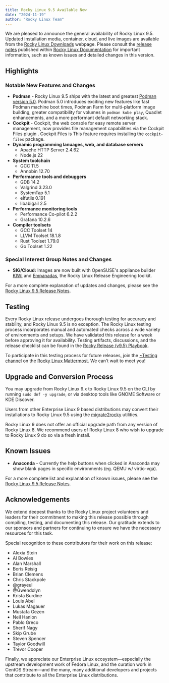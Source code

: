 ```yaml
---
title: Rocky Linux 9.5 Available Now
date: "2024-11-19"
author: "Rocky Linux Team"
---
```


We are pleased to announce the general availability of Rocky Linux 9.5. Updated installation media, container, cloud, and live images are available from the [Rocky Linux Downloads](https://rockylinux.org/download) webpage. Please consult the [release notes](https://docs.rockylinux.org/release_notes/9_5/) published within [Rocky Linux Documentation](https://docs.rockylinux.org/) for important information, such as known issues and detailed changes in this version.

## Highlights

### Notable New Features and Changes

- **Podman** - Rocky Linux 9.5 ships with the latest and greatest [Podman version 5.0](https://blog.podman.io/2024/03/podman-5-0-has-been-released/). Podman 5.0 introduces exciting new features like fast Podman machine boot times, Podman Farm for multi-platform image building, greater compatibility for volumes in `podman kube play`, Quadlet enhancements, and a more performant default networking stack.
- **Cockpit** - Cockpit, the web console for easy remote server management, now provides file management capabilities via the Cockpit Files plugin . Cockpit Files is This feature requires installing the `cockpit-files` package.
- **Dynamic programming lanuages, web, and database servers**
  - Apache HTTP Server 2.4.62
  - Node.js 22
- **System toolchain**
  - GCC 11.5
  - Annobin 12.70
- **Performance tools and debuggers**
  - GDB 14.2
  - Valgrind 3.23.0
  - SystemTap 5.1
  - elfutils 0.191
  - libabigail 2.5
- **Performance monitoring tools**
  - Performance Co-pilot 6.2.2
  - Grafana 10.2.6
- **Compiler toolsets**
  - GCC Toolset 14
  - LLVM Toolset 18.1.8
  - Rust Toolset 1.79.0
  - Go Toolset 1.22

### Special Interest Group Notes and Changes

- **SIG/Cloud:** Images are now built with OpenSUSE's appliance builder [KIWI](https://github.com/OSInside/kiwi/) and [Empanadas](https://git.resf.org/sig_core/toolkit), the Rocky Linux Release Engineering toolkit.

For a more complete explanation of updates and changes, please see the [Rocky Linux 9.5 Release Notes](https://docs.rockylinux.org/release_notes/9_5/).

## Testing

Every Rocky Linux release undergoes thorough testing for accuracy and stability, and Rocky Linux 9.5 is no exception. The Rocky Linux testing process incorporates manual and automated checks across a wide variety of environments and setups. We have validated this release for a week before approving it for availability. Testing artifacts, discussions, and the release checklist can be found in the [Rocky Release (v9.5) Playbook](https://chat.rockylinux.org/playbooks/runs/cit8u75x17nkzyuog955fn3swa).

To participate in this testing process for future releases, join the [~Testing channel](https://chat.rockylinux.org/rocky-linux/channels/testing) on the [Rocky Linux Mattermost](https://chat.rockylinux.org/). We can’t wait to meet you!

## Upgrade and Conversion Process

You may upgrade from Rocky Linux 9.x to Rocky Linux 9.5 on the CLI by running `sudo dnf -y upgrade`, or via desktop tools like GNOME Software or KDE Discover.

Users from other Enterprise Linux 9 based distributions may convert their installations to Rocky Linux 9.5 using the [migrate2rocky](https://docs.rockylinux.org/guides/migrate2rocky/) utilities.

Rocky Linux 9 does not offer an official upgrade path from any version of Rocky Linux 8. We recommend users of Rocky Linux 8 who wish to upgrade to Rocky Linux 9 do so via a fresh install.

## Known Issues

- **Anaconda** - Currently the help buttons when clicked in Anaconda may show blank pages in specific environments (eg. QEMU w/ virtio-vga).

For a more complete list and explanation of known issues, please see the [Rocky Linux 9.5 Release Notes](https://docs.rockylinux.org/release_notes/9_5/).

## Acknowledgements

We extend deepest thanks to the Rocky Linux project volunteers and leaders for their commitment to making this release possible through compiling, testing, and documenting this release. Our gratitude extends to our sponsors and partners for continuing to ensure we have the necessary resources for this task.

Special recognition to these contributors for their work on this release:

- Alexia Stein
- Al Bowles
- Alan Marshall
- Boris Reisig
- Brian Clemens
- Chris Stackpole
- @grayeul
- @Gwendolyn
- Krista Burdine
- Louis Abel
- Lukas Magauer
- Mustafa Gezen
- Neil Hanlon
- Pablo Greco
- Sherif Nagy
- Skip Grube
- Steven Spencer
- Taylor Goodwill
- Trevor Cooper

Finally, we appreciate our Enterprise Linux ecosystem—especially the upstream development work of Fedora Linux, and the curation work in CentOS Stream—and the many, many additional developers and projects that contribute to all the Enterprise Linux distributions.

